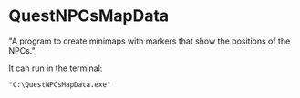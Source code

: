 # QuestNPCsMapData

"A program to create minimaps with markers that show the positions of the NPCs."

It can run in the terminal:
```
"C:\QuestNPCsMapData.exe"
```
